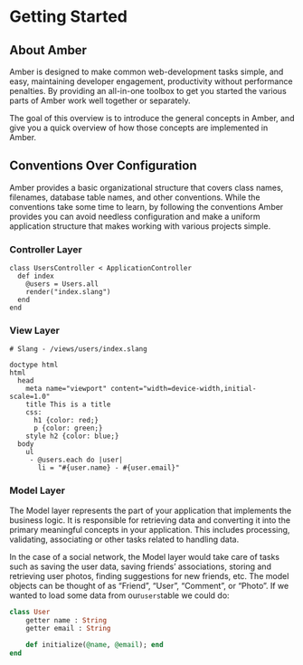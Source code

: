 # Getting Started

## About Amber

Amber is designed to make common web-development tasks simple, and easy, maintaining developer engagement, productivity without performance penalties. By providing an all-in-one toolbox to get you started the various parts of Amber work well together or separately.

The goal of this overview is to introduce the general concepts in Amber, and give you a quick overview of how those concepts are implemented in Amber.

## Conventions Over Configuration

Amber provides a basic organizational structure that covers class names, filenames, database table names, and other conventions. While the conventions take some time to learn, by following the conventions Amber provides you can avoid needless configuration and make a uniform application structure that makes working with various projects simple.

### Controller Layer

```crystal
class UsersController < ApplicationController
  def index
    @users = Users.all
    render("index.slang")
  end
end
```

### View Layer

```crystal
# Slang - /views/users/index.slang

doctype html
html
  head
    meta name="viewport" content="width=device-width,initial-scale=1.0"
    title This is a title
    css:
      h1 {color: red;} 
      p {color: green;}
    style h2 {color: blue;}
  body
    ul 
     - @users.each do |user|
       li = "#{user.name} - #{user.email}"
```

### Model Layer

The Model layer represents the part of your application that implements the business logic. It is responsible for retrieving data and converting it into the primary meaningful concepts in your application. This includes processing, validating, associating or other tasks related to handling data.

In the case of a social network, the Model layer would take care of tasks such as saving the user data, saving friends’ associations, storing and retrieving user photos, finding suggestions for new friends, etc. The model objects can be thought of as “Friend”, “User”, “Comment”, or “Photo”. If we wanted to load some data from our`users`table we could do:

```ruby
class User
    getter name : String
    getter email : String

    def initialize(@name, @email); end
end
```



